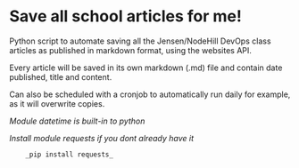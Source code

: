 # Save all school articles for me!
Python script to automate saving all the Jensen/NodeHill DevOps class articles as published in markdown format, using the websites API.

Every article will be saved in its own markdown (.md) file and contain date published, title and content.

Can also be scheduled with a cronjob to automatically run daily for example, as it will overwrite copies.


_Module datetime is built-in to python_

_Install module requests if you dont already have it_
```
    _pip install requests_
```


